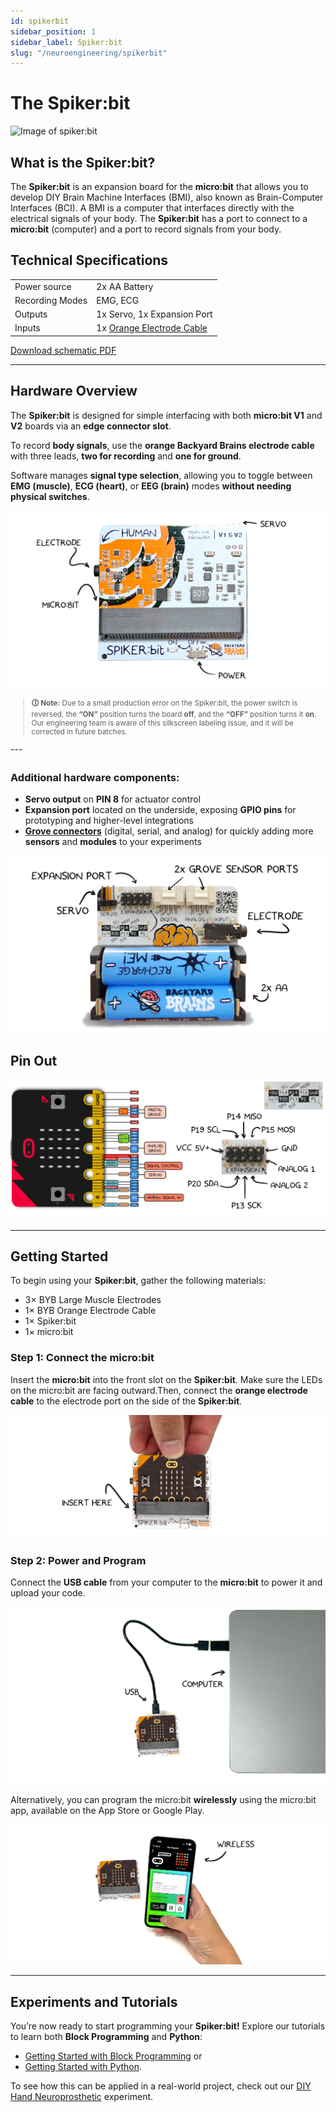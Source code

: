```yaml
---
id: spikerbit
sidebar_position: 1
sidebar_label: Spiker:bit
slug: "/neuroengineering/spikerbit"
---
```


# The Spiker:bit #

![ Image of spiker:bit ](./spikerbit_with_microbit.png)

## What is the Spiker:bit? ## 
The **Spiker:bit** is an expansion board for the **micro:bit** that allows you to develop DIY Brain Machine Interfaces (BMI), also known as Brain-Computer Interfaces (BCI).
A BMI is a computer that interfaces directly with the electrical signals of your body. The **Spiker:bit** has a port to connect to a **micro:bit** (computer) and a port to record signals from your body. 

## Technical Specifications ## 

| | |
|---|---|
| Power source | 2x AA Battery |
| Recording Modes| EMG, ECG |
|Outputs| 1x Servo, 1x Expansion Port|
|Inputs| 1x [Orange Electrode Cable](https://backyardbrains.com/products/muscle-electrode-cable)|

[Download schematic PDF](./Spikerbit_Schematics.pdf)

---

## Hardware Overview ## 

The **Spiker:bit** is designed for simple interfacing with both **micro:bit V1** and **V2** boards via an **edge connector slot**.

To record **body signals**, use the **orange Backyard Brains electrode cable** with three leads, **two for recording** and **one for ground**.

Software manages **signal type selection**, allowing you to toggle between **EMG (muscle)**, **ECG (heart)**, or **EEG (brain)** modes **without needing physical switches**.

![NeuroBit Top]( ./spikerbit_front.png)

<sub>

> **🛈 Note:** Due to a small production error on the Spiker:bit, the power switch is reversed, the **“ON”** position turns the board **off**, and the **“OFF”** position turns it **on**.  
> Our engineering team is aware of this silkscreen labeling issue, and it will be corrected in future batches.

</sub>
---

### **Additional hardware components:**

- **Servo output** on **PIN 8** for actuator control  
- **Expansion port** located on the underside, exposing **GPIO pins** for prototyping and higher-level integrations  
-  **[Grove connectors](https://wiki.seeedstudio.com/Grove_System/)** (digital, serial, and analog) for quickly adding more **sensors** and **modules** to your experiments

![NeuroBit Bottom](./spkerbit_back.png)

## Pin Out ##
![NeuroBit Pin Out](./spikerbit_io.png)

---

## Getting Started ##

To begin using your **Spiker:bit**, gather the following materials:

- 3× BYB Large Muscle Electrodes  
- 1× BYB Orange Electrode Cable  
- 1× Spiker:bit  
- 1× micro:bit  

### Step 1: Connect the micro:bit

Insert the **micro:bit** into the front slot on the **Spiker:bit**. Make sure the LEDs on the micro:bit are facing outward.Then, connect the **orange electrode cable** to the electrode port on the side of the **Spiker:bit**.

![NeuroBit Connecting](./spikerbit_connect.png )

### Step 2: Power and Program
Connect the **USB cable** from your computer to the **micro:bit** to power it and upload your code.  

![NeuroBit USB](./spikerbit_usb.png)

Alternatively, you can program the micro:bit **wirelessly** using the micro:bit app, available on the App Store or Google Play.

![micro:bit App Programming](./spikerbit_phone.png)

---

## Experiments and Tutorials

You’re now ready to start programming your **Spiker:bit!**
Explore our tutorials to learn both **Block Programming** and **Python**: 
- [Getting Started with Block Programming](./block/index.md) or
- [Getting Started with Python](./python/index.md).

To see how this can be applied in a real-world project, check out our [DIY Hand Neuroprosthetic](./projects/neuro-hand/index.md) experiment.





